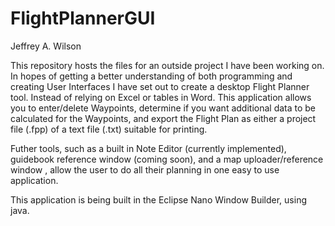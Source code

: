 # FlightPlannerGUI

Jeffrey A. Wilson

This repository hosts the files for an outside project I have been working on. In hopes of getting a better understanding of both programming and creating User Interfaces I have set out to create a desktop Flight Planner tool. Instead of relying on Excel or tables in Word. This application allows you to enter/delete Waypoints, determine if you want additional data to be calculated for the Waypoints, and export the Flight Plan as either a project file (.fpp) of a text file (.txt) suitable for printing.

Futher tools, such as a built in Note Editor (currently implemented), guidebook reference window (coming soon), and a map uploader/reference window , allow the user to do all their planning in one easy to use application.

This application is being built in the Eclipse Nano Window Builder, using java.
